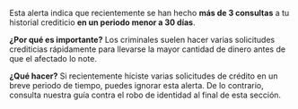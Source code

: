 Esta alerta indica que recientemente se han hecho **más de 3 consultas** a tu historial crediticio **en un periodo menor a 30 días**.

**¿Por qué es importante?**
Los criminales suelen hacer varias solicitudes crediticias rápidamente para llevarse la mayor cantidad de dinero antes de que el afectado lo note.

**¿Qué hacer?**
Si recientemente hiciste varias solicitudes de crédito en un breve periodo de tiempo, puedes ignorar esta alerta. De lo contrario, consulta nuestra guía contra el robo de identidad al final de esta sección.
